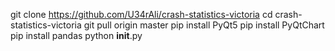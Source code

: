 git clone https://github.com/U34rAli/crash-statistics-victoria
cd crash-statistics-victoria
git pull origin master
pip install PyQt5
pip install PyQtChart
pip install pandas
python __init__.py